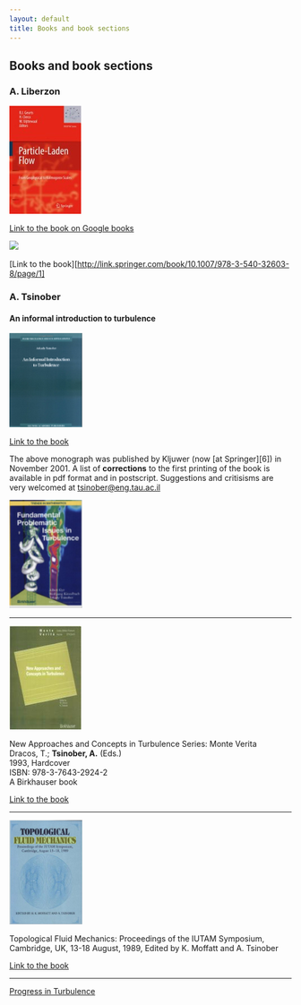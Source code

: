 ```yaml
---
layout: default
title: Books and book sections
---
```


## Books and book sections

### A. Liberzon


![](./images/particle_laden_symposium.jpg)

[Link to the book on Google books](http://books.google.co.il/books?id=ltmr9R7JzLMC&pg=PA271&dq=liberzon&lr=&as_brr=3&ei=XaDZR_fTI5KatAOeovD3AQ&rview=1&sig=vty7Jvmi8JKbISoK-VWpZYJqYwg&redir_esc=y)


<img src ="http://www.springerlink.com/content/h28346/cover-large.gif" width="130">

[Link to the book][http://link.springer.com/book/10.1007/978-3-540-32603-8/page/1] 




### A. Tsinober

#### An informal introduction to turbulence

<img src = "./images/informal_introduction.jpg" width="130">

[Link to the book](http://www.springer.com/physics/mechanics/book/978-1-4020-0166-6)


The above monograph was published by Kljuwer (now [at Springer][6]) in November 2001. A list of **corrections** to the first printing of the book is available in pdf format and in postscript. Suggestions and critisisms are very welcomed at tsinober@eng.tau.ac.il 


<img src = "./images/fundamental_issues_book.png" width="130">


---

![](./images/books1.jpg)

New Approaches and Concepts in Turbulence
Series: Monte Verita  
Dracos, T.; **Tsinober, A.** (Eds.)  
1993, Hardcover  
ISBN: 978-3-7643-2924-2  
A Birkhauser book 

[Link to the book](http://www.springer.com/birkhauser/mathematics/book/978-3-7643-2924-2)


***

<img src ="./images/topological_fluid_mechanics_cover.jpg" width="130">

Topological Fluid Mechanics: Proceedings of the IUTAM Symposium, Cambridge, UK, 13-18 August, 1989, Edited by K. Moffatt and A. Tsinober

[Link to the book][13] 
 
[13]: http://www.amazon.com/Topological-Fluid-Mechanics-Proceedings-Symposium/dp/0521381452



***

[Progress in Turbulence](http://books.google.com/books?id=CZEreDEoXXEC&pg=PA36&vq=tsinober&rview=1&source=gbs_search_r&cad=0_2&sig=vFqQ2QeJw3SmjjP-VOajEPtrC1o#PPA31,M1) 



 
 

